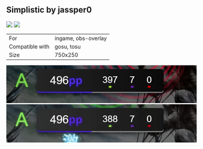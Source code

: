 ## Simplistic by jassper0

<a href="https://github.com/cyperdark/osu-counters/releases/download/1.0.0/simplistic.by.jassper0" target="_blank"><img height="35" src="https://img.shields.io/badge/Download_PP_Counter-67A564?style=for-the-badge&logo=cloud&logoColor=white" /></a>  <a href="https://github.com/jassper0" target="_blank"><img height="35" src="https://img.shields.io/badge/github-000000?style=for-the-badge&logo=github&logoColor=white" /></a>  

|||
| ------------- | ------------- |
| For | ingame, obs-overlay |
| Compatible with | gosu, tosu |
| Size |  750x250 |


<img src="/.github/images/simplistic by jassper0.jpg" /> <img src="/.github/gifs/simplistic by jassper0.gif" /> 
